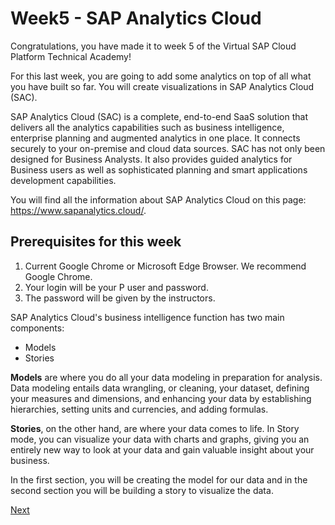 # Week5 - SAP Analytics Cloud

Congratulations, you have made it to week 5 of the Virtual SAP Cloud Platform Technical Academy!

For this last week, you are going to add some analytics on top of all what you have built so far. 
You will create visualizations in SAP Analytics Cloud (SAC).

SAP Analytics Cloud (SAC) is a complete, end-to-end SaaS solution that delivers all the analytics 
capabilities such as business intelligence, enterprise planning and augmented analytics in one place. 
It connects securely to your on-premise and cloud data sources. SAC has not only been designed for Business 
Analysts. It also provides guided analytics for Business users as well as sophisticated planning and smart 
applications development capabilities.

You will find all the information about SAP Analytics Cloud on this page: https://www.sapanalytics.cloud/.

## Prerequisites for this week
1.	Current Google Chrome or Microsoft Edge Browser. We recommend Google Chrome.
2.	Your login will be your P user and password.
3.	The password will be given by the instructors. 


SAP Analytics Cloud's business intelligence function has two main components:
- Models
- Stories

**Models** are where you do all your data modeling in preparation for analysis. Data modeling entails data wrangling, or cleaning, your dataset, defining your measures and dimensions, and enhancing your data by establishing hierarchies, setting units and currencies, and adding formulas.

**Stories**, on the other hand, are where your data comes to life. In Story mode, you can visualize your data with charts and graphs, giving you an entirely new way to look at your data and gain valuable insight about your business.

In the first section, you will be creating the model for our data and in the second section you will be building a story to visualize the data.

[Next](SAC-Modeling-Part1.md)
